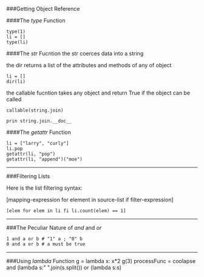 ###Getting Object Reference

####The *type* Function

	type(1)
	li = []
	type(li)

####The *str* Fucntion
the str coerces data into a string

the dir returns a list of the attributes and methods of any of object

	li = []
	dir(li)
	
the callable fucntion takes any object and return True if the object can be called

	callable(string.join)
	
	prin string.join.__doc__

####The *getattr* Function

	li = ["larry", "curly"]
	li.pop
	getattr(li, "pop")
	getattr(li, "append")("moe")
***
	
###Filtering Lists

Here is the list filtering syntax:

[mapping-expression for element in source-list if filter-expression]

	[elem for elem in li fi li.count(elem) == 1]
---

###The Peculiar Nature of *and* and *or* 
	
	1 and a or b # "1" a ; "0" b
	0 and a or b # a must be true 
___
###Using *lambda* Function
	g = lambda x: x*2
	g(3)
	processFunc = coolapse and (lambda s:" ".join(s.split()) or (lambda s:s)

